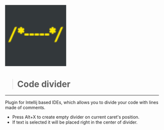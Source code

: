 <img src="resources/META-INF/pluginIcon.svg" alt="plugin-logo" style="width:200px; margin-left: auto; margin-right: auto"/>

> # Code divider

---

Plugin for Intellij based IDEs, which allows you to divide your code with lines made of comments.

- Press Alt+X to create empty divider on current caret's position.
- If text is selected it will be placed right in the center of divider.
